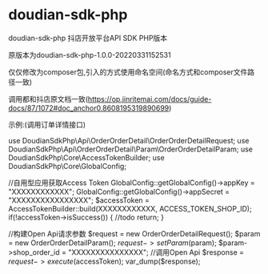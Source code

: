 # doudian-sdk-php
doudian-sdk-php
抖店开放平台API SDK PHP版本 

原版本为doudian-sdk-php-1.0.0-20220331152531

仅仅修改为composer包,引入的方式使用命名空间(命名方式和composer文件路径一致)

调用都和抖店原文档一致(https://op.jinritemai.com/docs/guide-docs/87/1072#doc_anchor0.8608195319890699)

示例:(调用订单详情接口)

use DoudianSdkPhp\Api\OrderOrderDetail\OrderOrderDetailRequest;
use DoudianSdkPhp\Api\OrderOrderDetail\Param\OrderOrderDetailParam;
use DoudianSdkPhp\Core\AccessTokenBuilder;
use DoudianSdkPhp\Core\GlobalConfig;

//自用型应用获取Access Token
GlobalConfig::getGlobalConfig()->appKey    = "XXXXXXXXXXXX";
GlobalConfig::getGlobalConfig()->appSecret = "XXXXXXXXXXXXXXXX";
$accessToken = AccessTokenBuilder::build(XXXXXXXXXXXX, ACCESS_TOKEN_SHOP_ID);
if(!accessToken->isSuccess()) { 
  //todo 
  return; 
} 

//构建Open Api请求参数 
$request = new OrderOrderDetailRequest();
$param = new OrderOrderDetailParam();
$request->setParam($param);
$param->shop_order_id = "XXXXXXXXXXXXXXX";
//调用Open Api 
$response = $request->execute($accessToken);
var_dump($response);
